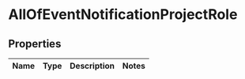 # AllOfEventNotificationProjectRole

## Properties
Name | Type | Description | Notes
------------ | ------------- | ------------- | -------------
